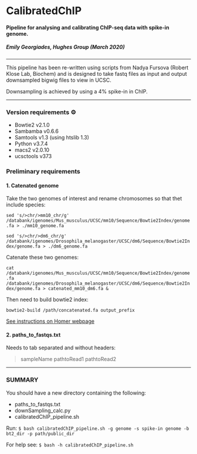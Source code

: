 # CalibratedChIP
#### Pipeline for analysing and calibrating ChIP-seq data with spike-in genome.

##### Emily Georgiades, Hughes Group (March 2020)
***

This pipeline has been re-written using scripts from Nadya Fursova (Robert Klose Lab, Biochem)
and is designed to take fastq files as input and output downsampled bigwig files to view in UCSC.

Downsampling is achieved by using a 4% spike-in in ChIP.

***
### Version requirements :gear:
* Bowtie2 v2.1.0
* Sambamba v0.6.6
* Samtools v1.3 (using htslib 1.3)
* Python v3.7.4
* macs2 v2.0.10
* ucsctools v373

### Preliminary requirements 
#### 1. Catenated genome 

Take the two genomes of interest and rename chromosomes so that thet include species: 

```sed 's/>chr/>mm10_chr/g' /databank/igenomes/Mus_musculus/UCSC/mm10/Sequence/Bowtie2Index/genome.fa > ./mm10_genome.fa```

```sed 's/>chr/>dm6_chr/g' /databank/igenomes/Drosophila_melanogaster/UCSC/dm6/Sequence/Bowtie2Index/genome.fa > ./dm6_genome.fa```

Catenate these two genomes:

```cat /databank/igenomes/Mus_musculus/UCSC/mm10/Sequence/Bowtie2Index/genome.fa /databank/igenomes/Drosophila_melanogaster/UCSC/dm6/Sequence/Bowtie2Index/genome.fa > catenated_mm10_dm6.fa &```

Then need to build bowtie2 index:

```bowtie2-build /path/concatenated.fa output_prefix```

[See instructions on Homer webpage](http://homer.ucsd.edu/homer/basicTutorial/mapping.html)

#### 2. paths_to_fastqs.txt 

Needs to tab separated and without headers:
> sampleName  pathtoRead1 pathtoRead2

***

### SUMMARY
You should have a new directory containing the following:
* paths_to_fastqs.txt
* downSampling_calc.py
* calibratedChIP_pipeline.sh

Run: ```$ bash calibratedChIP_pipeline.sh -g genome -s spike-in genome -b bt2_dir -p path/public_dir```

For help see: ```$ bash -h calibratedChIP_pipeline.sh```
